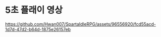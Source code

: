 # 5초 플래이 영상

https://github.com/Hwan007/SpartaIdleRPG/assets/96556920/fcd55acd-1d7d-47d2-b64d-1875e26157eb

